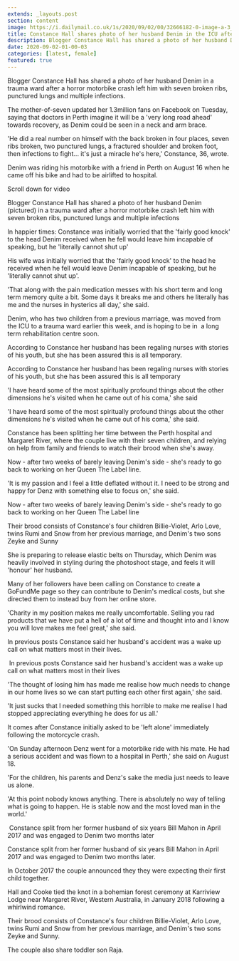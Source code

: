 ```yaml
---
extends: _layouts.post
section: content
image: https://i.dailymail.co.uk/1s/2020/09/02/00/32666182-0-image-a-3_1599001432038.jpg 
title: Constance Hall shares photo of her husband Denim in the ICU after horrific accident  
description: Blogger Constance Hall has shared a photo of her husband Denim in a trauma ward after a horror motorbike crash left him with seven broken ribs, punctured lungs and multiple infections. 
date: 2020-09-02-01-00-03 
categories: [latest, female] 
featured: true 
--- 
```

Blogger Constance Hall has shared a photo of her husband Denim in a trauma ward after a horror motorbike crash left him with seven broken ribs, punctured lungs and multiple infections.

The mother-of-seven updated her 1.3million fans on Facebook on Tuesday, saying that doctors in Perth imagine it will be a 'very long road ahead' towards recovery, as Denim could be seen in a neck and arm brace. 

'He did a real number on himself with the back broken in four places, seven ribs broken, two punctured lungs, a fractured shoulder and broken foot, then infections to fight... it's just a miracle he's here,' Constance, 36, wrote.

Denim was riding his motorbike with a friend in Perth on August 16 when he came off his bike and had to be airlifted to hospital. 

Scroll down for video 

Blogger Constance Hall has shared a photo of her husband Denim (pictured) in a trauma ward after a horror motorbike crash left him with seven broken ribs, punctured lungs and multiple infections

In happier times: Constance was initially worried that the 'fairly good knock' to the head Denim received when he fell would leave him incapable of speaking, but he 'literally cannot shut up'

His wife was initially worried that the 'fairly good knock' to the head he received when he fell would leave Denim incapable of speaking, but he 'literally cannot shut up'.

'That along with the pain medication messes with his short term and long term memory quite a bit. Some days it breaks me and others he literally has me and the nurses in hysterics all day,' she said.

Denim, who has two children from a previous marriage, was moved from the ICU to a trauma ward earlier this week, and is hoping to be in  a long term rehabilitation centre soon. 

According to Constance her husband has been regaling nurses with stories of his youth, but she has been assured this is all temporary. 

According to Constance her husband has been regaling nurses with stories of his youth, but she has been assured this is all temporary 

'I have heard some of the most spiritually profound things about the other dimensions he's visited when he came out of his coma,' she said 

'I have heard some of the most spiritually profound things about the other dimensions he's visited when he came out of his coma,' she said.

Constance has been splitting her time between the Perth hospital and Margaret River, where the couple live with their seven children, and relying on help from family and friends to watch their brood when she's away.  

Now - after two weeks of barely leaving Denim's side - she's ready to go back to working on her Queen The Label line. 

'It is my passion and I feel a little deflated without it. I need to be strong and happy for Denz with something else to focus on,' she said.

Now - after two weeks of barely leaving Denim's side - she's ready to go back to working on her Queen The Label line 

Their brood consists of Constance's four children Billie-Violet, Arlo Love, twins Rumi and Snow from her previous marriage, and Denim's two sons Zeyke and Sunny

She is preparing to release elastic belts on Thursday, which Denim was heavily involved in styling during the photoshoot stage, and feels it will 'honour' her husband.

Many of her followers have been calling on Constance to create a GoFundMe page so they can contribute to Denim's medical costs, but she directed them to instead buy from her online store. 

'Charity in my position makes me really uncomfortable. Selling you rad products that we have put a hell of a lot of time and thought into and I know you will love makes me feel great,' she said.   

In previous posts Constance said her husband's accident was a wake up call on what matters most in their lives. 

 In previous posts Constance said her husband's accident was a wake up call on what matters most in their lives

'The thought of losing him has made me realise how much needs to change in our home lives so we can start putting each other first again,' she said. 

'It just sucks that I needed something this horrible to make me realise I had stopped appreciating everything he does for us all.'  

It comes after Constance initially asked to be 'left alone' immediately following the motorcycle crash.

'On Sunday afternoon Denz went for a motorbike ride with his mate. He had a serious accident and was flown to a hospital in Perth,' she said on August 18. 

'For the children, his parents and Denz's sake the media just needs to leave us alone.

'At this point nobody knows anything. There is absolutely no way of telling what is going to happen. He is stable now and the most loved man in the world.' 

 Constance split from her former husband of six years Bill Mahon in April 2017 and was engaged to Denim two months later

Constance split from her former husband of six years Bill Mahon in April 2017 and was engaged to Denim two months later.

In October 2017 the couple announced they they were expecting their first child together. 

Hall and Cooke tied the knot in a bohemian forest ceremony at Karriview Lodge near Margaret River, Western Australia, in January 2018 following a whirlwind romance.

Their brood consists of Constance's four children Billie-Violet, Arlo Love, twins Rumi and Snow from her previous marriage, and Denim's two sons Zeyke and Sunny. 

The couple also share toddler son Raja. 

